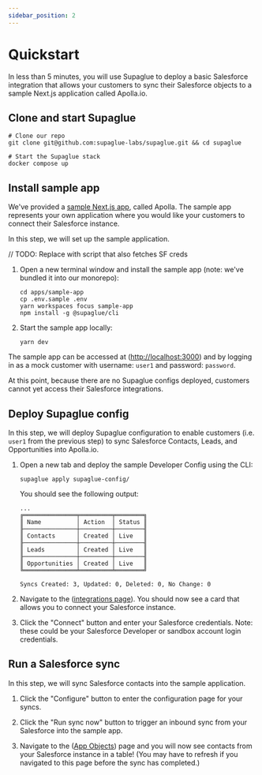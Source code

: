 ```yaml
---
sidebar_position: 2
---
```


# Quickstart

In less than 5 minutes, you will use Supaglue to deploy a basic Salesforce integration that allows your customers to sync their Salesforce objects to a sample Next.js application
called Apolla.io.

## Clone and start Supaglue

```shell
# Clone our repo
git clone git@github.com:supaglue-labs/supaglue.git && cd supaglue

# Start the Supaglue stack
docker compose up
```

## Install sample app

We've provided a [sample Next.js app](https://github.com/supaglue-labs/supaglue/blob/v0.1.0/apps/sample-app/), called Apolla. The sample app represents your own application where you would like your customers to connect their Salesforce instance.

In this step, we will set up the sample application.

// TODO: Replace with script that also fetches SF creds

1. Open a new terminal window and install the sample app (note: we've bundled it into our monorepo):

   ```shell
   cd apps/sample-app
   cp .env.sample .env
   yarn workspaces focus sample-app
   npm install -g @supaglue/cli
   ```

1. Start the sample app locally:

   ```shell
   yarn dev
   ```

The sample app can be accessed at ([http://localhost:3000](http://localhost:3000)) and by logging in as a mock customer with username: `user1` and password: `password`.

At this point, because there are no Supaglue configs deployed, customers cannot yet access their Salesforce integrations.

## Deploy Supaglue config

In this step, we will deploy Supaglue configuration to enable customers (i.e. `user1` from the previous step) to sync Salesforce Contacts, Leads, and Opportunities into Apolla.io.

1. Open a new tab and deploy the sample Developer Config using the CLI:

   ```shell
   supaglue apply supaglue-config/
   ```

   You should see the following output:

   ```console
   ...
   ╔═══════════════╤═════════╤════════╗
   ║ Name          │ Action  │ Status ║
   ╟───────────────┼─────────┼────────╢
   ║ Contacts      │ Created │ Live   ║
   ╟───────────────┼─────────┼────────╢
   ║ Leads         │ Created │ Live   ║
   ╟───────────────┼─────────┼────────╢
   ║ Opportunities │ Created │ Live   ║
   ╚═══════════════╧═════════╧════════╝

   Syncs Created: 3, Updated: 0, Deleted: 0, No Change: 0
   ```

1. Navigate to the ([integrations page](http://localhost:3000/integrations)). You should now see a card that allows you to connect your Salesforce instance.

1. Click the "Connect" button and enter your Salesforce credentials. Note: these could be your Salesforce Developer or sandbox account login credentials.

## Run a Salesforce sync

In this step, we will sync Salesforce contacts into the sample application.

1. Click the "Configure" button to enter the configuration page for your syncs.

2. Click the "Run sync now" button to trigger an inbound sync from your Salesforce into the sample app.

3. Navigate to the ([App Objects](http://localhost:3000/)) page and you will now see contacts from your Salesforce instance in a table! (You may have to refresh if you navigated to this page before the sync has completed.)
